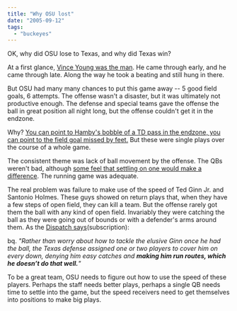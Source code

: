 ```yaml
---
title: "Why OSU lost"
date: "2005-09-12"
tags: 
  - "buckeyes"
---
```


OK, why did OSU lose to Texas, and why did Texas win?

At a first glance, [Vince Young was the man](http://www.collegefootballnews.com/2005/Columnists/MZ/Week2/IA_Texas_OhioState.htm). He came through early, and he came through late. Along the way he took a beating and still hung in there.

But OSU had many many chances to put this game away -- 5 good field goals, 6 attempts. The offense wasn't a disaster, but it was ultimately not productive enough. The defense and special teams gave the offense the ball in great position all night long, but the offense couldn't get it in the endzone.

Why? [You can point to Hamby's bobble of a TD pass in the endzone, you can point to the field goal missed by feet.](http://www.bucyrustelegraphforum.com/apps/pbcs.dll/article?AID=/20050912/SPORTS/509120313/1006) But these were single plays over the course of a whole game.

The consistent theme was lack of ball movement by the offense. The QBs weren't bad, although [some feel that settling on one would make a difference](http://chicagosports.chicagotribune.com/sports/college/football/cs-0509120231sep12,1,170147.story?coll=cs-college-print). The running game was adequate.

The real problem was failure to make use of the speed of Ted Ginn Jr. and Santonio Holmes. These guys showed on return plays that, when they have a few steps of open field, they can kill a team. But the offense rarely got them the ball with any kind of open field. Invariably they were catching the ball as they were going out of bounds or with a defender's arms around them. As the [Dispatch says](http://www.dispatch.com/football/football.php?story=dispatch/2005/09/12/20050912-D4-01.html)(subscription):

bq. _"Rather than worry about how to tackle the elusive Ginn once he had the ball, the Texas defense assigned one or two players to cover him on every down, denying him easy catches and **making him run routes, which he doesn’t do that well.**"_

To be a great team, OSU needs to figure out how to use the speed of these players. Perhaps the staff needs better plays, perhaps a single QB needs time to settle into the game, but the speed receivers need to get themselves into positions to make big plays.

